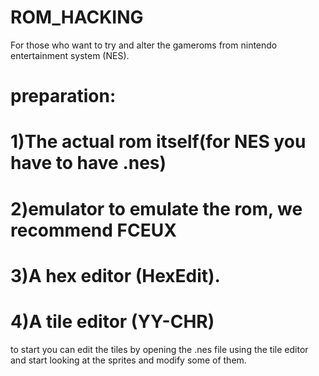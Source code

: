 # ROM_HACKING
For those who want to try and alter the gameroms from nintendo entertainment system (NES).

# preparation:
# 1)The actual rom itself(for NES you have to have .nes)
# 2)emulator to emulate the rom, we recommend FCEUX
# 3)A hex editor (HexEdit).
# 4)A tile editor (YY-CHR)

to start you can edit the tiles by opening the .nes file using the tile editor and start looking at the sprites and modify some of them.
